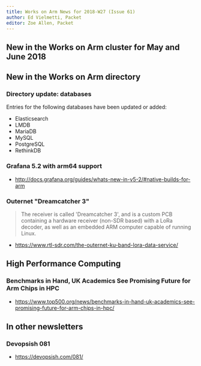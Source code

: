 ```yaml
---
title: Works on Arm News for 2018-W27 (Issue 61)
author: Ed Vielmetti, Packet
editor: Zoe Allen, Packet
---
```


## New in the Works on Arm cluster for May and June 2018

## New in the Works on Arm directory 

### Directory update: databases

Entries for the following databases have been updated or added:

* Elasticsearch
* LMDB
* MariaDB
* MySQL
* PostgreSQL
* RethinkDB

### Grafana 5.2 with arm64 support

* http://docs.grafana.org/guides/whats-new-in-v5-2/#native-builds-for-arm

### Outernet "Dreamcatcher 3"

> The receiver is called 'Dreamcatcher 3', and is a custom PCB 
containing a hardware receiver (non-SDR based) with a LoRa decoder, 
as well as an embedded ARM computer capable of running Linux.

* https://www.rtl-sdr.com/the-outernet-ku-band-lora-data-service/

## High Performance Computing

### Benchmarks in Hand, UK Academics See Promising Future for Arm Chips in HPC

* https://www.top500.org/news/benchmarks-in-hand-uk-academics-see-promising-future-for-arm-chips-in-hpc/

## In other newsletters

### Devopsish 081

* https://devopsish.com/081/
